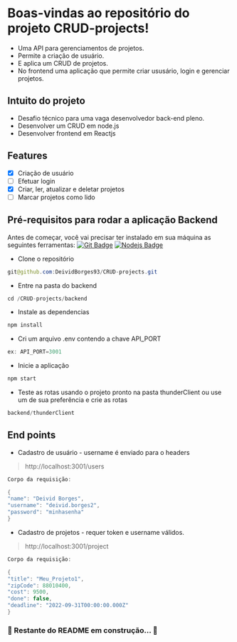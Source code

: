 # Boas-vindas ao repositório do projeto CRUD-projects!
 - Uma API para gerenciamentos de projetos.
 - Permite a criação de usuário.
 - E aplica um CRUD de projetos.
 - No frontend uma aplicação que permite criar ususário, login e gerenciar projetos.

## Intuito do projeto
  - Desafio técnico para uma vaga desenvolvedor back-end pleno.
  - Desenvolver um CRUD em node.js
  - Desenvolver frontend em Reactjs

## Features

- [x] Criação de usuário
- [ ] Efetuar login
- [x] Criar, ler, atualizar e deletar projetos
- [ ] Marcar projetos como lido

## Pré-requisitos para rodar a aplicação Backend

Antes de começar, você vai precisar ter instalado em sua máquina as seguintes ferramentas: [![Git Badge](https://img.shields.io/badge/-Git-black?style=flat-square&logo=git)](https://git-scm.com) [![Nodejs Badge](https://img.shields.io/badge/-Nodejs-black?style=flat-square&logo=Node.js)](https://nodejs.org/en/)

- Clone o repositório
~~~Java
git@github.com:DeividBorges93/CRUD-projects.git
~~~

- Entre na pasta do backend
~~~Java
cd /CRUD-projects/backend
~~~

- Instale as dependencias
~~~Java
npm install
~~~

- Cri um arquivo .env contendo a chave API_PORT
~~~Java
ex: API_PORT=3001
~~~

- Inicie a aplicação
~~~Java
npm start
~~~

- Teste as rotas usando o projeto pronto na pasta thunderClient ou use um de sua preferência e crie as rotas

~~~Java
backend/thunderClient
~~~

## End points

- Cadastro de usuário - username é enviado para o headers
> http://localhost:3001/users
~~~Java
Corpo da requisição:

{
"name": "Deivid Borges",
"username": "deivid.borges2",
"password": "minhasenha"
}
~~~

- Cadastro de projetos - requer token e username válidos.
> http://localhost:3001/project
~~~Java
Corpo da requisição:

{
"title": "Meu_Projeto1",
"zipCode": 88010400,
"cost": 9500,
"done": false,
"deadline": "2022-09-31T00:00:00.000Z"
}
~~~

### 🚧 Restante do README em construção... 🚧
